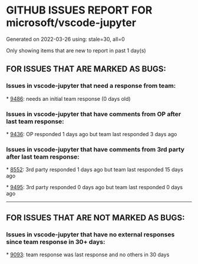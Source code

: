 
# GITHUB ISSUES REPORT FOR microsoft/vscode-jupyter


Generated on 2022-03-26 using: stale=30, all=0


Only showing items that are new to report in past 1 day(s)


## FOR ISSUES THAT ARE MARKED AS BUGS:


### Issues in vscode-jupyter that need a response from team:


\* [9486](https://github.com/microsoft/vscode-jupyter/issues/9486 "Don't show matplotlib figure without plt.show()"): needs an initial team response (0 days old)

### Issues in vscode-jupyter that have comments from OP after last team response:


\* [9436](https://github.com/microsoft/vscode-jupyter/issues/9436 "$PYTHONPATH in notebook is different than in terminal"): OP responded 1 days ago but team last responded 3 days ago

### Issues in vscode-jupyter that have comments from 3rd party after last team response:


\* [8552](https://github.com/microsoft/vscode-jupyter/issues/8552 "Add (or prepare) support for ipywidgets 8"): 3rd party responded 1 days ago but team last responded 15 days ago

\* [9495](https://github.com/microsoft/vscode-jupyter/issues/9495 "External Kernel API shouldn't require a notebookDocument to create a kernel"): 3rd party responded 0 days ago but team last responded 0 days ago

---

## FOR ISSUES THAT ARE NOT MARKED AS BUGS:


### Issues in vscode-jupyter that have no external responses since team response in 30+ days:


\* [9093](https://github.com/microsoft/vscode-jupyter/issues/9093 "Support S3-based log directories with built-in tensorboard"): team response was last response and no others in 30 days
